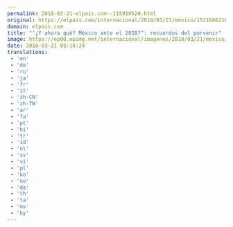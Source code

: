 ```yaml
---
permalink: 2018-03-21-elpais.com--115910528.html
original: https://elpais.com/internacional/2018/03/21/mexico/1521606116_200627.html#?ref=rss&format=simple&link=link
domain: elpais.com
title: "‘¿Y ahora qué? México ante el 2018?’: recuerdos del porvenir"
image: https://ep00.epimg.net/internacional/imagenes/2018/03/21/mexico/1521606116_200627_1521606262_rrss_normal.jpg
date: 2018-03-21 05:16:24
translations: 
 - 'en'
 - 'de'
 - 'ru'
 - 'ja'
 - 'fr'
 - 'it'
 - 'zh-CN'
 - 'zh-TW'
 - 'ar'
 - 'fa'
 - 'pt'
 - 'hi'
 - 'tr'
 - 'id'
 - 'nl'
 - 'sv'
 - 'vi'
 - 'pl'
 - 'ko'
 - 'no'
 - 'da'
 - 'th'
 - 'ta'
 - 'ms'
 - 'hy'
---
```


